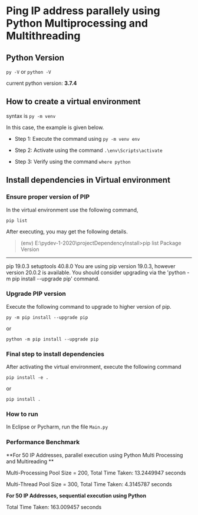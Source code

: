 # Ping IP address parallely using Python  Multiprocessing and Multithreading

## Python Version

`py -V` or `python -V`

current python version: **3.7.4**

## How to create a virtual environment

syntax is `py -m venv` <enviornment name>

In this case, the example is given below.

* Step 1: Execute the command using `py -m venv env`

* Step 2: Activate using the command `.\env\Scripts\activate`

* Step 3: Verify using the command `where python`

## Install dependencies in Virtual environment

### Ensure proper version of PIP
In the virtual environment use the following command,

`pip list`

After executing, you may get the following details.

>(env) E:\pydev-1-2020\projectDependencyInstall>pip list
Package    Version
---------- -------
pip        19.0.3
setuptools 40.8.0
You are using pip version 19.0.3, however version 20.0.2 is available.
You should consider upgrading via the 'python -m pip install --upgrade pip' command.
>

### Upgrade PIP version
Execute the following command to upgrade to higher version of pip.

`py -m pip install --upgrade pip`

or

`python -m pip install --upgrade pip`

### Final step to install dependencies

After activating the virtual environment, execute the following command

`pip install -e .`

or

`pip install .`

### How to run

In Eclipse or Pycharm, run the file `Main.py`


### Performance Benchmark

**For 50 IP Addresses, parallel execution using Python Multi Processing and Multireading **

Multi-Processing Pool Size = 200, Total Time Taken:  13.2449947  seconds

Multi-Thread Pool Size = 300, Total Time Taken:  4.3145787  seconds


**For 50 IP Addresses, sequential execution using Python**

Total Time Taken:  163.009457  seconds
